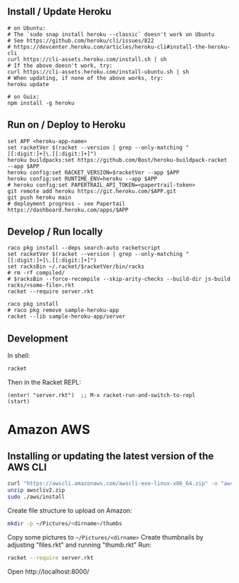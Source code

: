 ## Install / Update Heroku
```fish
# on Ubuntu:
# The `sudo snap install heroku --classic` doesn't work on Ubuntu
# See https://github.com/heroku/cli/issues/822
# https://devcenter.heroku.com/articles/heroku-cli#install-the-heroku-cli
curl https://cli-assets.heroku.com/install.sh | sh
# If the above doesn't work, try:
curl https://cli-assets.heroku.com/install-ubuntu.sh | sh
# When updating, if none of the above works, try:
heroku update

# on Guix:
npm install -g heroku
```

## Run on / Deploy to Heroku
```fish
set APP <heroku-app-name>
set racketVer $(racket --version | grep --only-matching "[[:digit:]+]\.[[:digit:]+]")
heroku buildpacks:set https://github.com/Bost/heroku-buildpack-racket --app $APP
heroku config:set RACKET_VERSION=$racketVer --app $APP
heroku config:set RUNTIME_ENV=heroku --app $APP
# heroku config:set PAPERTRAIL_API_TOKEN=<papertrail-token>
git remote add heroku https://git.heroku.com/$APP.git
git push heroku main
# deployment progress - see Papertail https://dashboard.heroku.com/apps/$APP
```

## Develop / Run locally
```fish
raco pkg install --deps search-auto racketscript
set racketVer $(racket --version | grep --only-matching "[[:digit:]+]\.[[:digit:]+]")
set racksBin ~/.racket/$racketVer/bin/racks
# rm -rf compiled/
# $racksBin --force-recompile --skip-arity-checks --build-dir js-build racks/<some-file>.rkt
racket --require server.rkt

raco pkg install
# raco pkg remove sample-heroku-app
racket --lib sample-heroku-app/server
```

## Development

In shell:
```bash
racket
```
Then in the Racket REPL:
```racket
(enter! "server.rkt")  ;; M-x racket-run-and-switch-to-repl
(start)
```

# Amazon AWS

## Installing or updating the latest version of the AWS CLI
```bash
curl "https://awscli.amazonaws.com/awscli-exe-linux-x86_64.zip" -o "awscliv2.zip"
unzip awscliv2.zip
sudo ./aws/install
```

Create file structure to upload on Amazon:
```bash
mkdir -p ~/Pictures/<dirname>/thumbs
```
Copy some pictures to `~/Pictures/<dirname>`
Create thumbnails by adjusting "files.rkt" and running "thumb.rkt"
Run:
```bash
racket --require server.rkt                                                                                     ─╯
```
Open http://localhost:8000/
